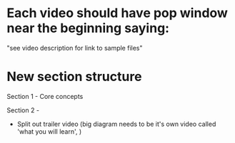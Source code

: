 # Each video should have pop window near the beginning saying:

"see video description for link to sample files"


# New section structure

Section 1 - Core concepts

Section 2 - 
 - Split out trailer video (big diagram needs to be it's own video called 'what you will learn', )


